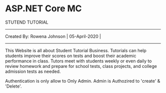 # ASP.NET Core MC

STUTEND TUTORIAL
__________________________________________
Created By: Rowena Johnson                |
05-April-2020                             |
__________________________________________


This Website is all about Student Tutorial Business. 
Tutorials can help students improve their scores on tests and boost their academic performance in class. 
Tutors meet with students weekly or even daily to review homework and prepare for school tests, 
class projects, and college admission tests as needed.

Authentication is only allow to Only Admin.
Admin is Authozired to 'create' & 'Delete'.


